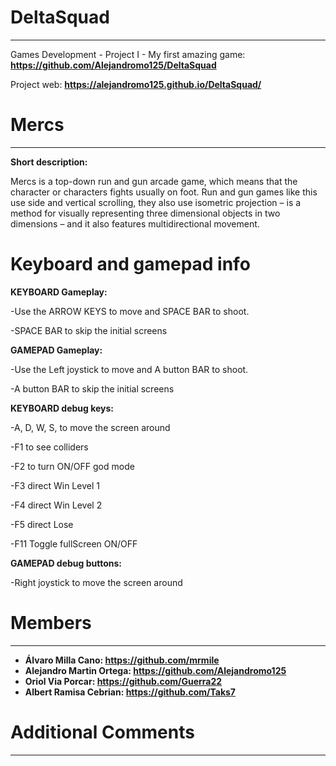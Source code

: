# DeltaSquad
***
Games Development - Project I - My first amazing game: 
**https://github.com/Alejandromo125/DeltaSquad**

Project web: **https://alejandromo125.github.io/DeltaSquad/**

# Mercs
***

**Short description:**

Mercs is a top-down run and gun arcade game, which means that the character or characters fights usually on foot. Run and gun games like this use side and vertical scrolling, they also use isometric projection – is a method for visually representing three dimensional objects in two dimensions – and it also features multidirectional movement.

# Keyboard and gamepad info

**KEYBOARD Gameplay:**

-Use the ARROW KEYS to move and SPACE BAR to shoot.

-SPACE BAR to skip the initial screens

**GAMEPAD Gameplay:**

-Use the Left joystick to move and A button BAR to shoot.

-A button BAR to skip the initial screens

**KEYBOARD debug keys:**

-A, D, W, S, to move the screen around

-F1 to see colliders

-F2 to turn ON/OFF god mode

-F3 direct Win Level 1

-F4 direct Win Level 2

-F5 direct Lose

-F11 Toggle fullScreen ON/OFF

**GAMEPAD debug buttons:**

-Right joystick to move the screen around


# Members
***

* **Álvaro Milla Cano: https://github.com/mrmile**
* **Alejandro Martin Ortega: https://github.com/Alejandromo125**
* **Oriol Via Porcar: https://github.com/Guerra22**
* **Albert Ramisa Cebrian: https://github.com/Taks7**

# Additional Comments
***
